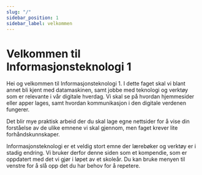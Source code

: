 ```yaml
---
slug: "/"
sidebar_position: 1
sidebar_label: velkommen
---
```

# Velkommen til Informasjonsteknologi 1

Hei og velkommen til Informasjonsteknologi 1. I dette faget skal vi blant annet bli kjent med datamaskinen, samt jobbe med teknologi og verktøy som er relevante i vår digitale hverdag. Vi skal se på hvordan hjemmesider eller apper lages, samt hvordan kommunikasjon i den digitale verdenen fungerer.

Det blir mye praktisk arbeid der du skal lage egne nettsider for å vise din forståelse av de ulike emnene vi skal gjennom, men faget krever lite forhåndskunnskaper.

Informasjonsteknologi er et veldig stort emne der lærebøker og verktøy er i stadig endring. Vi bruker derfor denne siden som et kompendie, som er oppdatert med det vi gjør i løpet av et skoleår. Du kan bruke menyen til venstre for å slå opp det du har behov for å repetere.
